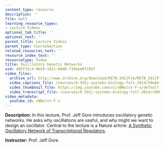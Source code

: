 ```yaml
---
content_type: resource
description: ''
file: null
learning_resource_types:
- Lecture Videos
optional_tab_title: ''
optional_text: ''
parent_title: Lecture Videos
parent_type: CourseSection
related_resources_text: ''
resource_index_text: ''
resourcetype: Video
title: Oscillatory Genetic Networks
uid: 483f31c4-0b54-1821-b8d0-f3daee0f195f
video_files:
  archive_url: http://www.archive.org/download/MIT8.591JF14/MIT8_591JF14_lec05_300k.mp4
  video_captions_file: /courses/8-591j-systems-biology-fall-2014/50e8efc4d68159ea9f3c26263f2c8e59_xNNxlsY-F-s.vtt
  video_thumbnail_file: https://img.youtube.com/vi/xNNxlsY-F-s/default.jpg
  video_transcript_file: /courses/8-591j-systems-biology-fall-2014/c0988b28f3818790cc10d280b24ca706_xNNxlsY-F-s.pdf
video_metadata:
  youtube_id: xNNxlsY-F-s
---
```


**Description:** In this lecture, Prof. Jeff Gore introduces oscillatory genetic networks. He asks why oscillations are useful, and why might we want to design an oscillator. Central to the lecture is a Nature article: [A Synthetic Oscillatory Network of Transcriptional Regulators](http://dx.doi.org/10.1038/35002125).

**Instructor:** Prof. Jeff Gore